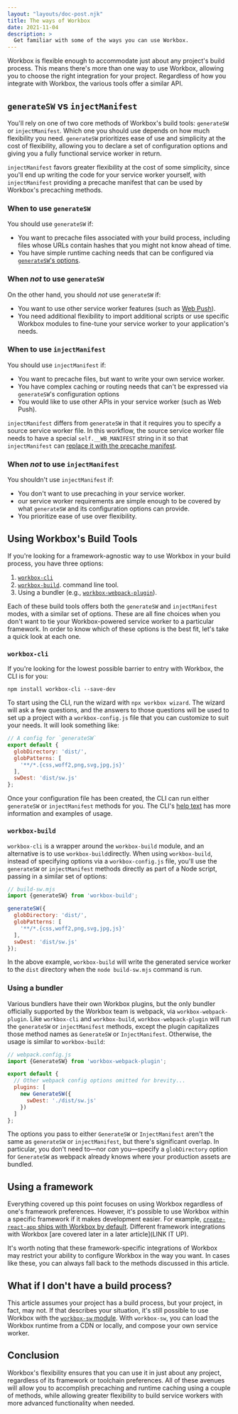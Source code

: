 ```yaml
---
layout: "layouts/doc-post.njk"
title: The ways of Workbox
date: 2021-11-04
description: >
  Get familiar with some of the ways you can use Workbox.
---
```


Workbox is flexible enough to accommodate just about any project's build process. This means there's more than one way to use Workbox, allowing you to choose the right integration for your project. Regardless of how you integrate with Workbox, the various tools offer a similar API.

## `generateSW` vs `injectManifest`

You'll rely on one of two core methods of Workbox's build tools: `generateSW` or `injectManifest`. Which one you should use depends on how much flexibility you need. `generateSW` prioritizes ease of use and simplicity at the cost of flexibility, allowing you to declare a set of configuration options and giving you a fully functional service worker in return.

`injectManifest` favors greater flexibility at the cost of some simplicity, since you'll end up writing the code for your service worker yourself, with `injectManifest` providing a precache manifest that can be used by Workbox's precaching methods.

### When to use `generateSW`

You should use `generateSW` if:

[comment]: <> (TODO: UPDATE REFERENCE DOC LINK)
- You want to precache files associated with your build process, including files whose URLs contain hashes that you might not know ahead of time.
- You have simple runtime caching needs that can be configured via [`generateSW`'s options](https://developers.google.com/web/tools/workbox/reference-docs/latest/module-workbox-build#.generateSW).

### When _not_ to use `generateSW`

On the other hand, you should _not_ use `generateSW` if:

- You want to use other service worker features (such as [Web Push](https://developers.google.com/web/fundamentals/push-notifications)).
- You need additional flexibility to import additional scripts or use specific Workbox modules to fine-tune your service worker to your application's needs.

### When to use `injectManifest`

You should use `injectManifest` if:

- You want to precache files, but want to write your own service worker.
- You have complex caching or routing needs that can't be expressed via `generateSW`'s configuration options
- You would like to use other APIs in your service worker (such as Web Push).

`injectManifest` differs from `generateSW` in that it requires you to specify a source service worker file. In this workflow, the source service worker file needs to have a special `self.__WB_MANIFEST` string in it so that `injectManifest` can [replace it with the precache manifest](/docs/workbox/precaching-with-workbox/).

### When _not_ to use `injectManifest`

You shouldn't use `injectManifest` if:

- You don't want to use precaching in your service worker.
- our service worker requirements are simple enough to be covered by what `generateSW` and its configuration options can provide.
- You prioritize ease of use over flexibility.

## Using Workbox's Build Tools

If you're looking for a framework-agnostic way to use Workbox in your build process, you have three options:

1. [`workbox-cli`](/docs/workbox-modules/workbox-cli)
2. [`workbox-build`](/docs/workbox-modules/workbox-build).
command line tool.
3. Using a bundler (e.g., [`workbox-webpack-plugin`](/docs/workbox-modules/workbox-webpack-plugin)).

Each of these build tools offers both the `generateSW` and `injectManifest` modes, with a similar set of options. These are all fine choices when you don't want to tie your Workbox-powered service worker to a particular framework. In order to know which of these options is the best fit, let's take a quick look at each one.

### `workbox-cli`

If you're looking for the lowest possible barrier to entry with Workbox, the CLI is for you:

```shell
npm install workbox-cli --save-dev
```

To start using the CLI, run the wizard with `npx workbox wizard`. The wizard will ask a few questions, and the answers to those questions will be used to set up a project with a `workbox-config.js` file that you can customize to suit your needs. It will look something like:

```js
// A config for `generateSW`
export default {
  globDirectory: 'dist/',
  globPatterns: [
    '**/*.{css,woff2,png,svg,jpg,js}'
  ],
  swDest: 'dist/sw.js'
};
```

Once your configuration file has been created, the CLI can run either `generateSW` or `injectManifest` methods for you. The CLI's [help text](https://raw.githubusercontent.com/GoogleChrome/workbox/main/packages/workbox-cli/src/lib/help-text.js) has more information and examples of usage.

### `workbox-build`

`workbox-cli` is a wrapper around the `workbox-build` module, and an alternative is to use `workbox-build`directly. When using `workbox-build`, instead of specifying options via a `workbox-config.js` file, you'll use the `generateSW` or `injectManifest` methods directly as part of a Node script, passing in a similar set of options:

```js
// build-sw.mjs
import {generateSW} from 'workbox-build';

generateSW({
  globDirectory: 'dist/',
  globPatterns: [
    '**/*.{css,woff2,png,svg,jpg,js}'
  ],
  swDest: 'dist/sw.js'
});
```

In the above example, `workbox-build` will write the generated service worker to the `dist` directory when the `node build-sw.mjs` command is run.

### Using a bundler

Various bundlers have their own Workbox plugins, but the only bundler officially supported by the Workbox team is webpack, via `workbox-webpack-plugin`. Like `workbox-cli` and `workbox-build`, `workbox-webpack-plugin` will run the `generateSW` or `injectManifest` methods, except the plugin capitalizes those method names as `GenerateSW` or `InjectManifest`. Otherwise, the usage is similar to `workbox-build`:

```js
// webpack.config.js
import {GenerateSW} from 'workbox-webpack-plugin';

export default {
  // Other webpack config options omitted for brevity...
  plugins: [
    new GenerateSW({
      swDest: './dist/sw.js'
    })
  ]
};
```

The options you pass to either `GenerateSW` or `InjectManifest` aren't the same as `generateSW` or `injectManifest`, but there's significant overlap. In particular, you don't need to&mdash;nor _can_ you&mdash;specify a `globDirectory` option for `GenerateSW` as webpack already knows where your production assets are bundled.

## Using a framework

Everything covered up this point focuses on using Workbox regardless of one's framework preferences. However, it's possible to use Workbox within a specific framework if it makes development easier. For example, [`create-react-app` ships with Workbox by default](https://web.dev/precache-with-workbox-react/). Different framework integrations with Workbox [are covered later in a later article](LINK IT UP).

It's worth noting that these framework-specific integrations of Workbox may restrict your ability to configure Workbox in the way you want. In cases like these, you can always fall back to the methods discussed in this article.

## What if I don't have a build process?

This article assumes your project has a build process, but your project, in fact, may not. If that describes your situation, it's still possible to use Workbox with the [`workbox-sw` module](/docs/workbox-modules/workbox-sw). With `workbox-sw`, you can load the Workbox runtime from a CDN or locally, and compose your own service worker.

## Conclusion

Workbox's flexibility ensures that you can use it in just about any project, regardless of its framework or toolchain preferences. All of these avenues will allow you to accomplish precaching and runtime caching using a couple of methods, while allowing greater flexibility to build service workers with more advanced functionality when needed.
